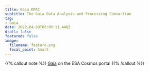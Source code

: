 ```yaml
---
title: Gaia DPAC
subtitle: The Gaia Data Analysis and Processing Consortium
tag:
- Gaia
date: 2022-04-08T06:06:11.446Z
draft: false
featured: false
image:
  filename: feature.png
  focal_point: Smart
---
```


{{% callout note %}}
[Gaia](https://www.cosmos.esa.int/web/gaia) on the ESA Cosmos portal
{{% /callout %}}